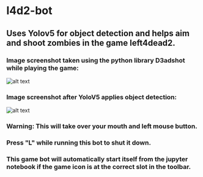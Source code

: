 # l4d2-bot
## Uses Yolov5 for object detection and helps aim and shoot zombies in the game left4dead2.

### Image screenshot taken using the python library D3adshot while playing the game:
![alt text](https://github.com/RedRyan111/l4d2-bot/blob/main/ReadMeFiles/BeforeObjectDetection.png)

### Image screenshot after YoloV5 applies object detection:
![alt text](https://github.com/RedRyan111/l4d2-bot/blob/main/ReadMeFiles/AfterObjectDetection.png)

### Warning: This will take over your mouth and left mouse button.
### Press "L" while running this bot to shut it down.

### This game bot will automatically start itself from the jupyter notebook if the game icon is at the correct slot in the toolbar. 
